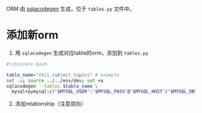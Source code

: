 ORM 由 [sqlacodegen](https://github.com/agronholm/sqlacodegen) 生成，位于 `tables.py` 文件中。

# 添加新orm

1. 用 `sqlacodegen` 生成对应table的orm，添加到 `tables.py`
  ```bash
  #!/bin/env bash

  table_name="chii_subject_topics" # example
  set -a; source ../../env/dev; set +a
  sqlacodegen --tables $table_name \
    mysql+pymysql://"$MYSQL_USER":"$MYSQL_PASS"@"$MYSQL_HOST"/"$MYSQL_DB"

  ```
2. 添加relationship（注意双向）
